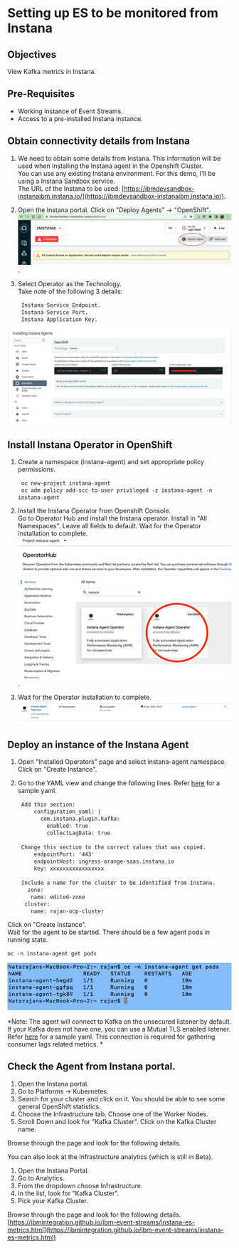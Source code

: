 # Setting up ES to be monitored from Instana


## Objectives

View Kafka metrics in Instana.

## Pre-Requisites

* Working instance of Event Streams.
* Access to a pre-installed Instana instance. 


## Obtain connectivity details from Instana


1. We need to obtain some details from Instana. This information will be used when installing the Instana agent in the Openshift Cluster.    
You can use any existing Instana environment. For this demo, I'll be using a Instana Sandbox service.   
The URL of the Instana to be used: [https://ibmdevsandbox-instanaibm.instana.io/](https://ibmdevsandbox-instanaibm.instana.io/).  

2. Open the Instana portal. 
Click on "Deploy Agents" -> "OpenShift".  
![](images/25.jpg).  

3. Select Operator as the Technology.  
	Take note of the following 3 details:  
 
		Instana Service Endpoint.  
		Instana Service Port.  
		Instana Application Key.  

![](images/26.jpg)
	
	
## Install Instana Operator in OpenShift

1. Create a namespace (instana-agent) and set appropriate policy permissions.   

		oc new-project instana-agent  
		oc adm policy add-scc-to-user privileged -z instana-agent -n instana-agent  
 
2. Install the Instana Operator from Openshift Console.   
Go to Operator Hub and install the Instana operator. Install in "All Namespaces". Leave all fields to default. Wait for the Operator installation to complete.    
![](images/27.jpg).  

3. Wait for the Operator installation to complete.
![](images/28.jpg)

## Deploy an instance of the Instana Agent

1. Open "Installed Operators" page and select instana-agent namespace. Click on "Create Instance".   
2. Go to the YAML view and change the following lines. Refer [here](./instana-agent.yaml) for a sample yaml.   

		Add this section:
		    configuration_yaml: |
		      com.instana.plugin.kafka:
		        enabled: true
		        collectLagData: true
		
		Change this section to the correct values that was copied.   
		    endpointPort: '443'
		    endpointHost: ingress-orange-saas.instana.io
		    key: xxxxxxxxxxxxxxxxx
		    
		Include a name for the cluster to be identified from Instana.   
		  zone:
           name: edited-zone
         cluster:
           name: rajan-ocp-cluster
           
               

Click on "Create Instance".   
Wait for the agent to be started. There should be a few agent pods in running state.  

	oc -n instana-agent get pods

![](images/30.jpg)


*Note: The agent will connect to Kafka on the unsecured listener by default. If your Kafka does not have one, you can use a Mutual TLS enabled listener. Refer [here](./instana-agent-mtls.yaml) for a sample yaml. This connection is required for gathering consumer lags related metrics.    *

## Check the Agent from Instana portal.

1. Open the Instana portal.  
2. Go to Platforms -> Kubernetes.
3. Search for your cluster and click on it. You should be able to see some general OpenShift statistics.     
4. Choose the Infrastructure tab.   Choose one of the Worker Nodes.   
5. Scroll Down and look for "Kafka Cluster". Click on the Kafka Cluster name.   

Browse through the page and look for the following details.

You can also look at the Infrastructure analytics (which is still in Beta).   
1. Open the Instana Portal.
2. Go to Analytics. 
3. From the dropdown choose Infrastructure. 
4. In the list, look for "Kafka Cluster".   
5. Pick your Kafka Cluster. 

Browse through the page and look for the following details.
[https://ibmintegration.github.io/ibm-event-streams/instana-es-metrics.html](https://ibmintegration.github.io/ibm-event-streams/instana-es-metrics.html)












